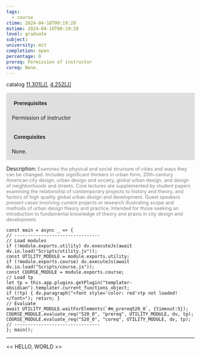 ```yaml
---
tags:
  - course
ctime: 2024-04-18T00:19:28
mstime: 2024-04-18T00:19:28
level: graduate
subject: 
university: mit
completion: open
percentage: 0
prereq: Permission of instructor
coreq: None.
---
```


catalog [11.301[J]](http://student.mit.edu/catalog/m11c.html#11.301), [4.252[J]](http://student.mit.edu/catalog/m4b.html#4.252)

<span style="display: block; padding: 15px; background-color: rgb(100, 100, 100, 0.2);"><font id="m_prereq520_0" style="display: block; font-family: Arial, sans-serif; font-weight: bold; padding: 5px">Prerequisites</font><br><span id="prereq520_0">Permission of instructor</span></span>
<span style="display: block; padding: 15px; background-color: rgb(100, 100, 100, 0.2);"><font id="m_coreq520_0" style="display: block; font-family: Arial, sans-serif; font-weight: bold; padding: 5px">Corequisites</font><br><span id="coreq520_0">None.</span></span>

<font style="">Description:</font>
<font style="color: grey; font-size: 0.8rem;">Examines the physical and social structure of cities and ways they can be changed. Includes significant thinkers in urban form, 20th-century American city design, urban design and society, global urban design, and design of neighborhoods and streets. Core lectures are supplemented by student papers examining the relationship of contemporary projects to history and theory, and factors of high quality global urban design and development. Guest speakers present cases involving current projects or research illustrating scope and methods of urban design theory and practice. Intended for those seeking an introduction to fundamental knowledge of theory and praxis in city design and development.</font>

```dataviewjs
const main = async _ => {
// --------------------------------
// Load modules
if (!module.exports.utility) dv.executeJs(await dv.io.load("Scripts/utility.js"));
const UTILITY_MODULE = module.exports.utility;
if (!module.exports.course) dv.executeJs(await dv.io.load("Scripts/course.js"));
const COURSE_MODULE = module.exports.course;
// Load tp
let tp = this.app.plugins.getPlugin("templater-obsidian").templater.current_functions_object;
if (!tp) { dv.paragraph("<font style='color: red'>tp not loaded!</font>"); return; }
// Evaluate
await UTILITY_MODULE.waitForElements(`#m_prereq520_0`, {timeout:5});
COURSE_MODULE.evaluate_req("520_0", "prereq", UTILITY_MODULE, dv, tp);
COURSE_MODULE.evaluate_req("520_0", "coreq", UTILITY_MODULE, dv, tp);
// --------------------------------
}; main();
```

---

<< HELLO, WORLD >>
